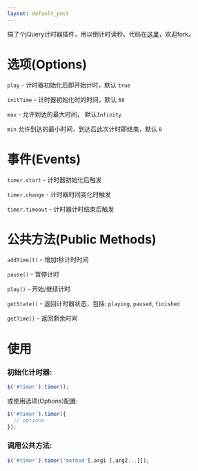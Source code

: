 ```yaml
---
layout: default_post
---
```


搞了个jQuery计时器插件，用以倒计时读秒。代码在[这里](https://github.com/KarlBao/jQuery-Timer)，欢迎fork。

# 选项(Options)

`play` - 计时器初始化后即开始计时，默认 `true`

`initTime` - 计时器初始化时的时间，默认 `60`

`max` - 允许到达的最大时间， 默认`Infinity`

`min` 允许到达的最小时间，到达后此次计时即结束，默认 `0`

# 事件(Events)

`timer.start` - 计时器初始化后触发

`timer.change` - 计时器时间变化时触发

`timer.timeout` - 计时器计时结束后触发

# 公共方法(Public Methods)

`addTime(t)` - 增加t秒计时时间

`pause()` - 暂停计时

`play()` - 开始/继续计时

`getState()` - 返回计时器状态，包括: `playing`, `paused`, `finished`

`getTime()` - 返回剩余时间

# 使用

### 初始化计时器: 

```javascript
$('#timer').timer();
```

或使用选项(Options)配置: 

```javascript
$('#timer').timer({
  // options
});
```

### 调用公共方法:

```javascript
$('#timer').timer('method'[,arg1 [,arg2...]]);
```
